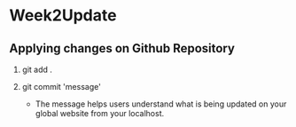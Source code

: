 # Week2Update

## Applying changes on Github Repository

1. git add .

2. git commit 'message'
    - The message helps users understand what is being updated on your global website from your localhost.

 
